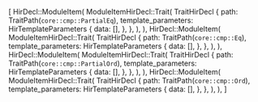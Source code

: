 [
    HirDecl::ModuleItem(
        ModuleItemHirDecl::Trait(
            TraitHirDecl {
                path: TraitPath(`core::cmp::PartialEq`),
                template_parameters: HirTemplateParameters {
                    data: [],
                },
            },
        ),
    ),
    HirDecl::ModuleItem(
        ModuleItemHirDecl::Trait(
            TraitHirDecl {
                path: TraitPath(`core::cmp::Eq`),
                template_parameters: HirTemplateParameters {
                    data: [],
                },
            },
        ),
    ),
    HirDecl::ModuleItem(
        ModuleItemHirDecl::Trait(
            TraitHirDecl {
                path: TraitPath(`core::cmp::PartialOrd`),
                template_parameters: HirTemplateParameters {
                    data: [],
                },
            },
        ),
    ),
    HirDecl::ModuleItem(
        ModuleItemHirDecl::Trait(
            TraitHirDecl {
                path: TraitPath(`core::cmp::Ord`),
                template_parameters: HirTemplateParameters {
                    data: [],
                },
            },
        ),
    ),
]